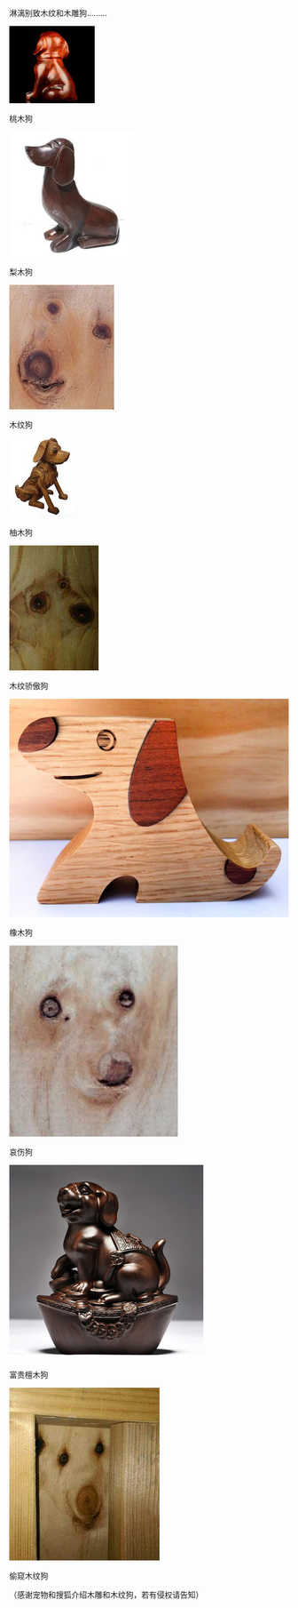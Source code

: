 淋漓别致木纹和木雕狗.........


![淋漓别致木纹和木雕狗](https://github.com/ywangnccu/ywang/blob/main/images/Dog/MahoganyDog.jpg)

桃木狗


![淋漓别致木纹和木雕狗](https://github.com/ywangnccu/ywang/blob/main/images/Dog/PearDog.jpg)

梨木狗


![淋漓别致木纹和木雕狗](https://github.com/ywangnccu/ywang/blob/main/images/Dog/WoodGrainDog.jpg)

木纹狗


![淋漓别致木纹和木雕狗](https://github.com/ywangnccu/ywang/blob/main/images/Dog/TeakDog.jpg)

柚木狗


![淋漓别致木纹和木雕狗](https://github.com/ywangnccu/ywang/blob/main/images/Dog/ProudDog.jpg)

木纹骄傲狗


![淋漓别致木纹和木雕狗](https://github.com/ywangnccu/ywang/blob/main/images/Dog/OakDog.jpg)

橡木狗


![淋漓别致木纹和木雕狗](https://github.com/ywangnccu/ywang/blob/main/images/Dog/SadDog.jpg)

哀伤狗


![淋漓别致木纹和木雕狗](https://github.com/ywangnccu/ywang/blob/main/images/Dog/RichDog.jpg)

富贵檀木狗


![淋漓别致木纹和木雕狗](https://github.com/ywangnccu/ywang/blob/main/images/Dog/PeekDog.jpg)

偷窥木纹狗


（感谢宠物和搜狐介绍木雕和木纹狗，若有侵权请告知）
